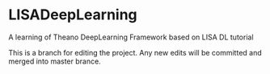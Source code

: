 # LISADeepLearning
A learning of Theano DeepLearning Framework based on LISA DL tutorial

This is a branch for editing the project. Any new edits will be committed and merged into master brance.
